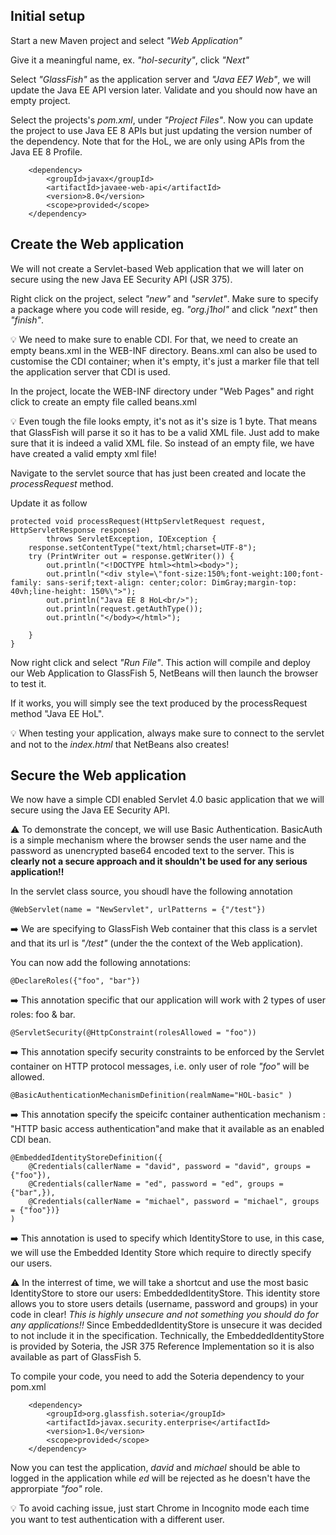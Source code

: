 
## Initial setup

Start a new Maven project and select *"Web Application"*

Give it a meaningful name, ex. *"hol-security"*, click *"Next"*

Select *"GlassFish"* as the application server and *"Java EE7 Web"*, we will update the Java EE API version later. Validate and you should now have an empty project.


Select the projects's *pom.xml*, under *"Project Files"*. Now you can update the project to use Java EE 8 APIs but just updating the version number of the *<javaee-web-api>* dependency.
Note that for the HoL, we are only using APIs from the Java EE 8 Profile.


        <dependency>
            <groupId>javax</groupId>
            <artifactId>javaee-web-api</artifactId>
            <version>8.0</version>
            <scope>provided</scope>
        </dependency>

## Create the Web application

We will not create a Servlet-based Web application that we will later on secure using the new Java EE Security API (JSR 375).

Right click on the project, select *"new"* and *"servlet"*.
Make sure to specify a package where you code will reside, eg. *"org.j1hol"* and click *"next"* then *"finish"*.

:bulb: We need to make sure to enable CDI. For that, we need to create an empty beans.xml in the WEB-INF directory. Beans.xml can also be used to customise the CDI container; when it's empty, it's just a marker file that tell the application server that CDI is used.

In the project, locate the WEB-INF directory under "Web Pages" and right click to create an empty file called beans.xml

:bulb: Even tough the file looks empty, it's not as it's size is 1 byte. That means that GlassFish will parse it so it has to be a valid XML file. Just add *<xml/>* to make sure that it is indeed a valid XML file. So instead of an empty file, we have have created a valid empty xml file!


Navigate to the servlet source that has just been created and locate the *processRequest* method.

Update it as follow

    protected void processRequest(HttpServletRequest request, HttpServletResponse response)
            throws ServletException, IOException {
        response.setContentType("text/html;charset=UTF-8");
        try (PrintWriter out = response.getWriter()) {
            out.println("<!DOCTYPE html><html><body>");
            out.println("<div style=\"font-size:150%;font-weight:100;font-family: sans-serif;text-align: center;color: DimGray;margin-top: 40vh;line-height: 150%\">");
            out.println("Java EE 8 HoL<br/>");
            out.println(request.getAuthType());
            out.println("</body></html>");      
                        
        }
    }

Now right click and select *"Run File"*. This action will compile and deploy our Web Application to GlassFish 5, NetBeans will then launch the browser to test it.

If it works, you will simply see the text produced by the processRequest method "Java EE HoL". 

:bulb: When testing your application, always make sure to connect to the servlet and not to the *index.html* that NetBeans also creates!

## Secure the Web application

We now have a simple CDI enabled Servlet 4.0 basic application that we will secure using the Java EE Security API.

:warning: To demonstrate the concept, we will use Basic Authentication. BasicAuth is a simple mechanism where the browser sends the user name and the password as unencrypted base64 encoded text to the server. This is **clearly not a secure approach and it shouldn't be used for any serious application:bangbang:**


In the servlet class source, you shoudl have the following annotation 

    @WebServlet(name = "NewServlet", urlPatterns = {"/test"})

:arrow_right: We are specifying to GlassFish Web container that this class is a servlet and that its url is *"/test"* (under the the context of the Web application).

You can now add the following annotations:

    @DeclareRoles({"foo", "bar"})
    
:arrow_right: This annotation specific that our application will work with 2 types of user roles: foo & bar.

    @ServletSecurity(@HttpConstraint(rolesAllowed = "foo"))

:arrow_right: This annotation specify security constraints to be enforced by the Servlet container on HTTP protocol messages, i.e. only user of role *"foo"* will be allowed.

    @BasicAuthenticationMechanismDefinition(realmName="HOL-basic" )

:arrow_right: This annotation specify the speicifc container authentication mechanism : "HTTP basic access authentication"and make that it available as an enabled CDI bean.

    @EmbeddedIdentityStoreDefinition({
        @Credentials(callerName = "david", password = "david", groups = {"foo"}),
        @Credentials(callerName = "ed", password = "ed", groups = {"bar",}),
        @Credentials(callerName = "michael", password = "michael", groups = {"foo"})}
    )

:arrow_right: This annotation is used to specify which IdentityStore to use, in this case, we will use the   Embedded Identity Store which require to directly specify our users. 

:warning: In the interrest of time, we will take a shortcut and use the most basic IdentityStore to store our users: EmbeddedIdentityStore. This identity store allows you to store users details (username, password and groups) in your code in clear! *This is highly unsecure and not something you should do for any applications:bangbang:*
Since EmbeddedIdentityStore is unsecure it was decided to not include it in the specification. Technically, the EmbeddedIdentityStore is provided by Soteria, the JSR 375 Reference Implementation so it is also available as part of GlassFish 5.

To compile your code, you need to add the Soteria dependency to your pom.xml 

        <dependency>
            <groupId>org.glassfish.soteria</groupId>
            <artifactId>javax.security.enterprise</artifactId>
            <version>1.0</version>
            <scope>provided</scope>
        </dependency>


Now you can test the application, *david* and *michael* should be able to logged in the application while *ed* will be rejected as he doesn't have the approrpiate *"foo"* role.

:bulb: To avoid caching issue, just start Chrome in Incognito mode each time you want to test authentication with a different user.


